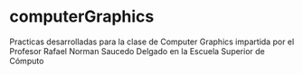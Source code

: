 # computerGraphics
Practicas desarrolladas para la clase de Computer Graphics impartida por el Profesor Rafael Norman Saucedo Delgado en la Escuela Superior de Cómputo
